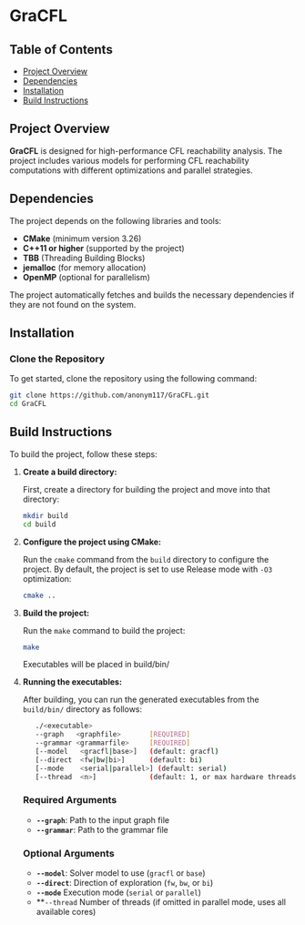 # GraCFL

## Table of Contents
- [Project Overview](#project-overview)
- [Dependencies](#dependencies)
- [Installation](#installation)
- [Build Instructions](#build-instructions)

## Project Overview
**GraCFL** is designed for high-performance CFL reachability analysis. The project includes various models for performing CFL reachability computations with different optimizations and parallel strategies.

## Dependencies
The project depends on the following libraries and tools:

- **CMake** (minimum version 3.26)
- **C++11 or higher** (supported by the project)
- **TBB** (Threading Building Blocks)
- **jemalloc** (for memory allocation)
- **OpenMP** (optional for parallelism)

The project automatically fetches and builds the necessary dependencies if they are not found on the system.

## Installation

### Clone the Repository
To get started, clone the repository using the following command:

```bash
git clone https://github.com/anonym117/GraCFL.git
cd GraCFL
```

## Build Instructions

To build the project, follow these steps:

1. **Create a build directory:**

    First, create a directory for building the project and move into that directory:

    ```bash
    mkdir build
    cd build
    ```

2. **Configure the project using CMake:**

    Run the `cmake` command from the `build` directory to configure the project. By default, the project is set to use Release mode with `-O3` optimization:

    ```bash
    cmake ..
    ```
3. **Build the project:**

    Run the `make` command to build the project:
   
    ```bash
    make
    ```
    Executables will be placed in build/bin/

5. **Running the executables:**

    After building, you can run the generated executables from the `build/bin/` directory as follows:
   
   ```bash
      ./<executable>
      --graph   <graphfile>       [REQUIRED]
      --grammar <grammarfile>     [REQUIRED]
      [--model   <gracfl|base>]   (default: gracfl)
      [--direct  <fw|bw|bi>]      (default: bi)
      [--mode    <serial|parallel>] (default: serial)
      [--thread  <n>]             (default: 1, or max hardware threads if mode=parallel)
   ```
   ### Required Arguments
    - **`--graph`**: Path to the input graph file
    - **`--grammar`**: Path to the grammar file
   ### Optional Arguments
    - **`--model`**: Solver model to use (`gracfl` or `base`)
    - **`--direct`**: Direction of exploration (`fw`, `bw`, or `bi`)
    - **`--mode`** Execution mode (`serial` or `parallel`)
    - **`--thread` Number of threads (if omitted in parallel mode, uses all available cores)
